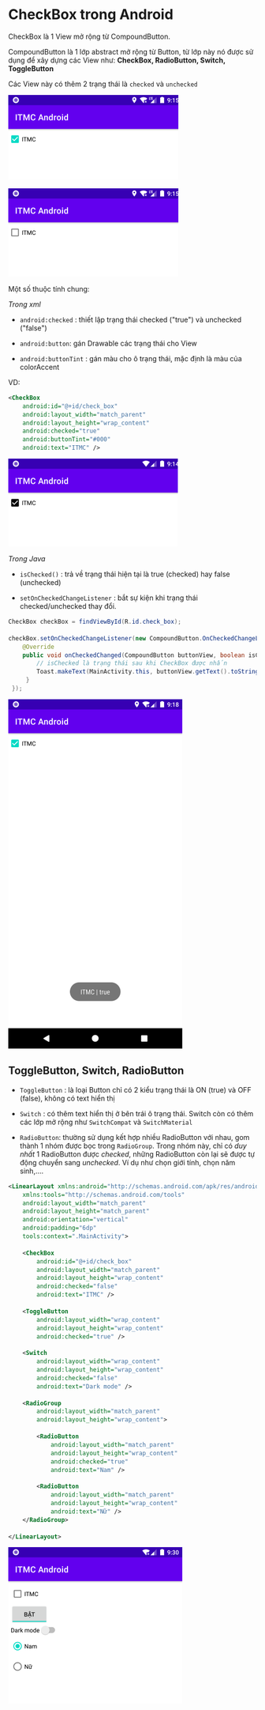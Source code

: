 # CheckBox trong Android

CheckBox là 1 View mở rộng từ CompoundButton.

CompoundButton là 1 lớp abstract mở rộng từ Button, từ lớp này nó được sử dụng để xây dựng các View như: **CheckBox, RadioButton, Switch, ToggleButton**

Các View này có thêm 2 trạng thái là `checked` và `unchecked`

![checked](https://github.com/VinhVIP/android_tutorials/blob/main/CheckBox/cb_checked.png)

![unchecked](https://github.com/VinhVIP/android_tutorials/blob/main/CheckBox/cb_default.png)

Một số thuộc tính chung:

*Trong xml*

- `android:checked` : thiết lập trạng thái checked ("true") và unchecked ("false")

- `android:button`: gán Drawable các trạng thái cho View

- `android:buttonTint` : gán màu cho ô trạng thái, mặc định là màu của colorAccent

VD:

```xml
<CheckBox
	android:id="@+id/check_box"
	android:layout_width="match_parent"
	android:layout_height="wrap_content"
	android:checked="true"
	android:buttonTint="#000"
	android:text="ITMC" />
```

![tint](https://github.com/VinhVIP/android_tutorials/blob/main/CheckBox/cb_tint.png)

*Trong Java*

- `isChecked()` : trả về trạng thái hiện tại là true (checked) hay false (unchecked)

- `setOnCheckedChangeListener` : bắt sự kiện khi trạng thái checked/unchecked thay đổi.

```java
CheckBox checkBox = findViewById(R.id.check_box);

checkBox.setOnCheckedChangeListener(new CompoundButton.OnCheckedChangeListener() {
    @Override
    public void onCheckedChanged(CompoundButton buttonView, boolean isChecked) {
    	// isChecked là trạng thái sau khi CheckBox được nhấn
        Toast.makeText(MainActivity.this, buttonView.getText().toString() + " | "+isChecked, Toast.LENGTH_SHORT).show();
     }
 });
```

![checked change](https://github.com/VinhVIP/android_tutorials/blob/main/CheckBox/cb_listener.png)

## ToggleButton, Switch, RadioButton

- `ToggleButton` : là loại Button chỉ có 2 kiểu trạng thái là ON (true) và OFF (false), không có text hiển thị

- `Switch` : có thêm text hiển thị ở bên trái ô trạng thái. Switch còn có thêm các lớp mở rộng như `SwitchCompat` và `SwitchMaterial`

- `RadioButton`: thường sử dụng kết hợp nhiều RadioButton với nhau, gom thành 1 nhóm được bọc trong `RadioGroup`. Trong nhóm này, chỉ có *duy nhất* 1 RadioButton được *checked*, những RadioButton còn lại sẽ được tự động chuyển sang *unchecked*. Ví dụ như chọn giới tính, chọn năm sinh,....

```xml
<LinearLayout xmlns:android="http://schemas.android.com/apk/res/android"
    xmlns:tools="http://schemas.android.com/tools"
    android:layout_width="match_parent"
    android:layout_height="match_parent"
    android:orientation="vertical"
    android:padding="6dp"
    tools:context=".MainActivity">

    <CheckBox
        android:id="@+id/check_box"
        android:layout_width="match_parent"
        android:layout_height="wrap_content"
        android:checked="false"
        android:text="ITMC" />

    <ToggleButton
        android:layout_width="wrap_content"
        android:layout_height="wrap_content"
        android:checked="true" />

    <Switch
        android:layout_width="wrap_content"
        android:layout_height="wrap_content"
        android:checked="false"
        android:text="Dark mode" />

    <RadioGroup
        android:layout_width="match_parent"
        android:layout_height="wrap_content">

        <RadioButton
            android:layout_width="match_parent"
            android:layout_height="wrap_content"
            android:checked="true"
            android:text="Nam" />

        <RadioButton
            android:layout_width="match_parent"
            android:layout_height="wrap_content"
            android:text="Nữ" />
    </RadioGroup>

</LinearLayout>
```

![tổng họp](https://github.com/VinhVIP/android_tutorials/blob/main/CheckBox/all.png)